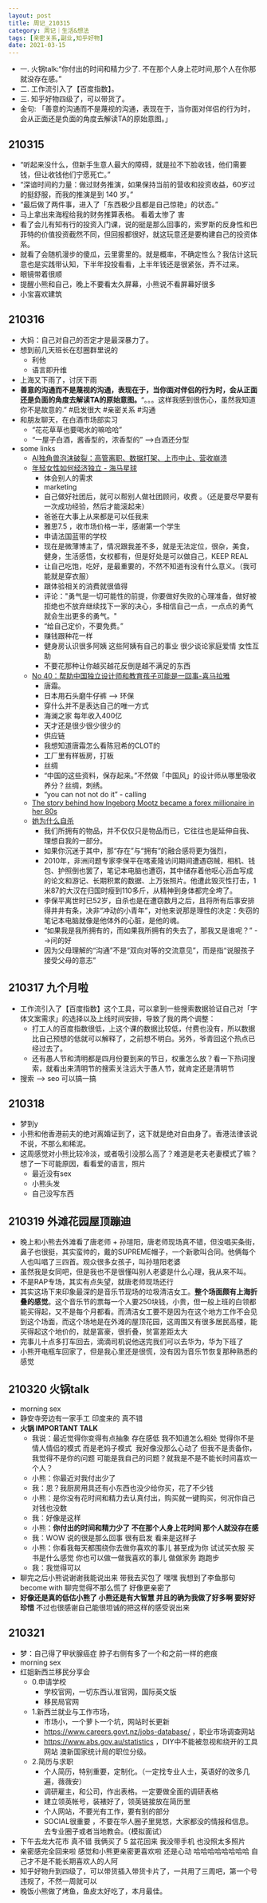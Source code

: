 ```yaml
---
layout: post
title: 周记_210315
category: 周记｜生活&想法
tags: [亲密关系,副业,知乎好物]
date: 2021-03-15
---
```


- 一. 火锅talk:“你付出的时间和精力少了. 不在那个人身上花时间,那个人在你那就没存在感。”
- 二. 工作流引入了【百度指数】。
- 三. 知乎好物四级了，可以带货了。
- 金句: 「善意的沟通而不是蔑视的沟通，表现在于，当你面对伴侣的行为时，会从正面还是负面的角度去解读TA的原始意图。」

## 210315
  - “听起来没什么，但新手生意人最大的障碍，就是拉不下脸收钱，他们需要钱，但让收钱他们宁愿死亡。”
  - “深谙时间的力量：做过财务推演，如果保持当前的营收和投资收益，60岁过的挺舒服，而我的推演是到 140 岁。”
  - “最后做了两件事，进入了「东西极少且都是自己惊艳」的状态。”
  - 马上拿出来海程给我的财务推算表格。 看着太惨了 害
  - 看了会儿有知有行的投资入门课，说的挺是那么回事的，索罗斯的反身性和巴菲特的价值投资截然不同，但回报都很好，就这玩意还是要构建自己的投资体系。
  - 就看了会随机漫步的傻瓜，云里雾里的。就是概率，不确定性么？我估计这玩意也是实践带认知，下半年投投看看，上半年钱还是很紧张，弄不过来。
  - 眼镜带着很顺
  - 提醒小熊和自己，晚上不要看太久屏幕，小熊说不看屏幕好很多
  - 小宝喜欢建筑

## 210316
  - 大妈：自己对自己的否定才是最深暴力了。
  - 想到前几天班长在怼圈群里说的
    - 利他
    - 语言即升维
  - 上海又下雨了，讨厌下雨
  - **善意的沟通而不是蔑视的沟通，表现在于，当你面对伴侣的行为时，会从正面还是负面的角度去解读TA的原始意图。**“。。。这样我感到很伤心，虽然我知道你不是故意的.” #启发很大 #亲密关系 #沟通
  - 和朋友聊天，在白酒市场部实习
    - “花花草草也要喝水的嘛哈哈”
    - “一屋子白酒，酱香型的，浓香型的” -->白酒还分型
  - some links
    - [AI独角兽泡沫破裂：高管离职、数据打架、上市中止、营收崩溃](https://www.toutiao.com/i6939704916181107238/?tt_from=weixin&utm_campaign=client_share&wxshare_count=6&timestamp=1615810273&app=news_article&utm_source=weixin&utm_medium=toutiao_ios&use_new_style=1&req_id=202103152011120101512131044D0693B3&share_token=9E50E755-3039-4B66-80CD-1BA7E673DD61&group_id=6939704916181107238)
    - [年轻女性如何经济独立 - 海马星球](https://www.xiaoyuzhoufm.com/episode/6041884f8e2ff7878d57c181)
      - 体会别人的需求
      - marketing
      - 自己做好社团后，就可以帮别人做社团顾问，收费 。（还是要尽早要有一次成功经验，然后才能滚起来）
      - 爸爸在大事上从来都是可以任我来
      - 雅思7.5 ，收市场价格一半，感谢第一个学生
      - 申请法国蓝带的学校
      - 现在是微薄博主了，情况跟我差不多，就是无法定位，很杂，美食，健身，生活感悟，女权都有，但是好处是可以做自己，KEEP REAL
      - 让自己吃饱，吃好，是最重要的，不然不知道有没有什么意义。（我可能就是穿衣服）
      - 跟体验相关的消费就很值得
      - 评论："勇气是一切可能性的前提，你要做好失败的心理准备，做好被拒绝也不放弃继续找下一家的决心，多相信自己一点，一点点的勇气就会生出更多的勇气。"
      - “给自己定价，不要免费。”
      - 赚钱跟种花一样
      - 健身房认识很多阿姨 这些阿姨有自己的事业 很少谈论家庭爱情 女性互助
      - 不要花那种让你越买越花反倒是越不满足的东西
    - [No 40：帮助中国独立设计师和教育孩子可能是一回事-喜马拉雅](https://www.ximalaya.com/yule/6688726/60934650)
      - 唐霜。
      - 日本用石头磨牛仔裤 --> 环保
      - 穿什么并不是表达自己的唯一方式
      - 海澜之家 每年收入400亿
      - 天才还是很少很少很少的
      - 供应链
      - 我想知道唐霜怎么看陈冠希的CLOT的
      - 工厂里有样板房，打板
      - 丝绸
      - “中国的这些资料，保存起来。”不然做「中国风」的设计师从哪里吸收养分？丝绸，刺绣。
      - “you can not not do it”  - calling
    - [The story behind how Ingeborg Mootz became a forex millionaire in her 80s](https://www.thebusinesswomanmedia.com/ingeborg-mootz-forex-millionaire/)
    - [她为什么自杀](https://mp.weixin.qq.com/s/ucHygUHyH51ecJ1a_oRBXA)
      - 我们所拥有的物品，并不仅仅只是物品而已，它往往也是延伸自我、理想自我的一部分。
      - 如果你沉迷于其中，那“存在”与“拥有”的融合感将更为强烈，
      - 2010年，非洲问题专家李保平在喀麦隆访问期间遭遇窃贼，相机、钱包、护照倒也罢了，笔记本电脑也遭窃，其中储存着他呕心沥血写成的论文和游记、长期积累的数据、上万张照片。他遭此毁灭性打击，1米87的大汉在归国时瘦到110多斤，从精神到身体都完全垮了。
      - 李保平离世时已52岁，自杀也是在遭窃数月之后，且将所有后事安排得井井有条，决非“冲动的小青年”，对他来说那是理性的决定：失窃的笔记本电脑就像是他体外的心脏，是他的魂。
      - “如果我是我所拥有的，而如果我所拥有的失去了，那我又是谁呢？” -->问的好
      - 因为父母理解的“沟通”不是“双向对等的交流意见”，而是指“说服孩子接受父母的意志”

## 210317 九个月啦
  - 工作流引入了【百度指数】这个工具，可以拿到一些搜索数据验证自己对「字体文案需求」的选择以及上线时间安排，导致了我的两个调整：
    - 打工人的百度指数很低，上这个课的数据比较低，付费也没有，所以数据比自己预想的低就可以解释了，之前想不明白。另外，爷青回这个热点已经过去了。
    - 还有愚人节和清明都是四月份要到来的节日，权重怎么放？看一下热词搜索，就看出来清明节的搜索关注远大于愚人节，就肯定还是清明节
  - 搜索 --> seo 可以搞一搞

## 210318
  - 梦到y
  - 小熊和他香港前夫的绝对离婚证到了，这下就是绝对自由身了。香港法律该说不说，不那么和稀泥。
  - 这周感觉对小熊比较冷淡，或者吸引没那么高了？难道是老夫老妻模式了嘛？想了一下可能原因，看看爱的语言，照片
    - 最近没有sex
    - 小熊头发
    - 自己没写东西


## 210319 外滩花园屋顶蹦迪

- 晚上和小熊去外滩看了唐老师 + 孙瑄阳，唐老师现场真不错，但没唱买条街，鼻子也很挺，其实蛮帅的，戴的SUPREME帽子，一个新歌叫合同。他俩每个人也叫唱了三四首。观众很多女孩子，叫孙瑄阳老婆
- 虽然我是女同吧，但是我也不是很懂叫别人老婆是什么心理，我从来不叫。
- 不是RAP专场，其实有点失望，就唐老师现场还行
- 其实这场下来印象最深的是音乐节现场的垃圾清洁女工。**整个场面颇有上海折叠的感觉**。这个音乐节的票每一个人要250块钱，小贵，但一般上班的白领都能买得起，又不是每个月都看。而清洁女工要不是因为在这个地方工作不会见到这个场面，而这个场地是在外滩的屋顶花园，这周围又有很多居民高楼，能买得起这个地价的，就是富豪，很折叠，贫富差距太大
- 完事儿十点多打车回去，滴滴司机说他送完我们可以去华为，华为下班了
- 小熊开电瓶车回家了，但是我心里还是很慌，没有因为音乐节恢复那种熟悉的感觉


## 210320 火锅talk
  - morning  sex
  - 静安寺旁边有一家手工 印度来的 真不错
  - **火锅 IMPORTANT TALK**
    - 我说：最近觉得你变得有点抽象 存在感低 我不知道怎么相处 觉得你不是情人情侣的模式 而是老妈子模式  我好像没那么心动了 但我不是责备你，我觉得不是你的问题 可能是我自己的问题？就我是不是不能长时间喜欢一个人？
    - 小熊：你最近对我付出少了
    - 我：恩？我厨房用具还有小东西也没少给你买，花了不少钱
    - 小熊：是你没有花时间和精力去认真付出，购买就一键购买，何况你自己对钱也没数
    - 我：好像是这样
    - 小熊：**你付出的时间和精力少了 不在那个人身上花时间 那个人就没存在感**
    - 我：WOW 说的很是那么回事 很有启发 看来是这样子
    - 小熊：你看我每天都围绕你去做你喜欢的事儿 甚至成为你 试试买衣服 买书是什么感觉 你也可以做一做我喜欢的事儿 做做家务 跑跑步
    - 我：我觉得可以
  - 聊完之后小熊说谢谢我能说出来 带我去买包了 嘿嘿 我想到了李鱼那句 become with 聊完觉得不那么慌了 好像更亲密了 
  - **好像还是真的低估小熊了 小熊还是有大智慧 并且的确为我做了好多啊 要好好珍惜** 不过也很感谢自己能很坦诚的把这样的感受说出来 

## 210321
  - 梦：自己得了甲状腺癌症 脖子右侧有多了一个和之前一样的疤痕
  - morning  sex 
  - 红姐新西兰移民分享会
    - 0.申请学校
      - 学校官网，一切东西认准官网，国际英文版
      - 移民局官网
    - 1.新西兰就业与工作市场，
      - 市场小，一个萝卜一个坑，网站时长更新
      - https://www.careers.govt.nz/jobs-database/  ，职业市场调查网站 
      - https://www.abs.gov.au/statistics ，DIY中不能被忽视和绕开的工具网站 澳新国家统计局的职位分级。
    - 2.简历与求职 
      - 个人简历，特别重要，定制化。（一定找专业人士，英语好的改多几遍，薇薇安）
      - 调研雇主，和公司，作出表格。一定要做全面的调研表格
      - 建立领英帐号，装裱好了，领英链接放在简历里
      - 个人网站，不要光有工作，要有别的部分
      - SOCIAL很重要 ，不要在华人圈子里晃悠，大家都没的情报和信息。去专业圈子或者当地教会。（模拟面试）
  - 下午去龙大花市 真不错 我俩买了 5 盆花回来 我没带手机 也没照太多照片
  - 亲密感完全回来啦 感觉和小熊更亲密更喜欢啦 还是心动 哈哈哈哈哈哈哈哈 自己才不是不能长期喜欢人的人阿 
  - 知乎好物升到四级了，可以带货插入带货卡片了，一共用了三周吧，第一个号违规了，不然一周就可以
  - 晚饭小熊做了烤鱼，鱼皮太好吃了，本月最佳。

